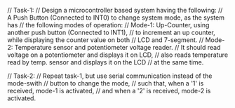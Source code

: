 // Task-1:
// Design a microcontroller based system having the following:
// A Push Button (Connected to INT0) to change system mode, as the system has 
// the following modes of operation:
// Mode-1: Up-Counter, using another push button (Connected to INT1), 
// to increment an up counter, while displaying the counter value on both 
// LCD and 7-segment.
// Mode-2: Temperature sensor and potentiometer voltage reader. 
// It should read voltage on a potentiometer and displays it on LCD, 
// also reads temperature read by temp. sensor and displays it on the LCD 
// at the same time.

// Task-2:
// Repeat task-1, but use serial communication instead of the mode-swith 
// button to change the mode,
// such that, when a '1' is received, mode-1 is activated, 
// and when a '2' is received, mode-2 is activated.
